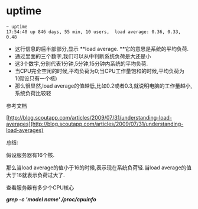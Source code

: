 # uptime

```
~ uptime
17:54:40 up 846 days, 55 min, 10 users,  load average: 0.36, 0.33, 0.48
```

* 这行信息的后半部部分,显示 **load average.  **它的意思是系统的平均负荷.
* 通过里面的三个数字,我们可以从中判断系统负荷是大还是小
* 这3个数字,分别代表1分钟,5分钟,15分钟内系统的平均负荷.
* 当CPU完全空闲的时候,平均负荷为0;当CPU工作量饱和的时候,平均负荷为1\(假设只有一个核\)
* 那么很显然,load average的值越低,比如0.2或者0.3,就说明电脑的工作量越小,系统负荷比较轻

参考文档

[http://blog.scoutapp.com/articles/2009/07/31/understanding-load-averages](http://blog.scoutapp.com/articles/2009/07/31/understanding-load-averages)

总结:

假设服务器有16个核.

那么当load average的值小于16的时候,表示现在系统负荷轻.当load average的值大于16就表示负荷过大了.

查看服务器有多少个CPU核心

_**grep -c 'model name' /proc/cpuinfo**_

